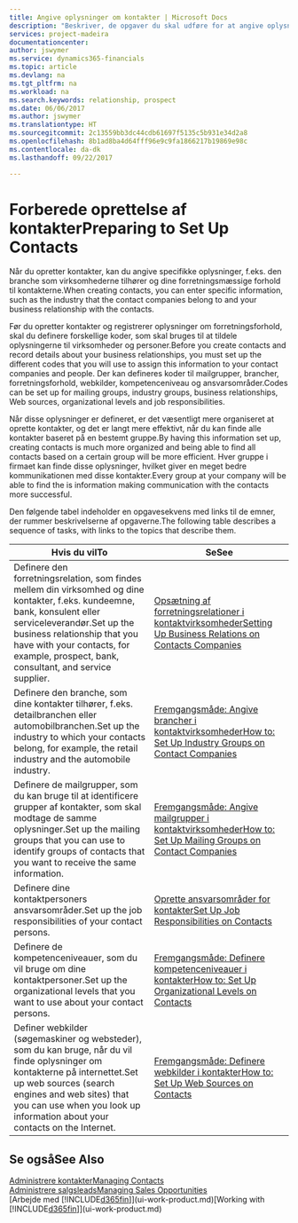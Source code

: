 ```yaml
---
title: Angive oplysninger om kontakter | Microsoft Docs
description: "Beskriver, de opgaver du skal udføre for at angive oplysninger og koder, f.eks. om brancher og forretningsrelationer, før du opretter kontakter."
services: project-madeira
documentationcenter: 
author: jswymer
ms.service: dynamics365-financials
ms.topic: article
ms.devlang: na
ms.tgt_pltfrm: na
ms.workload: na
ms.search.keywords: relationship, prospect
ms.date: 06/06/2017
ms.author: jswymer
ms.translationtype: HT
ms.sourcegitcommit: 2c13559bb3dc44cdb61697f5135c5b931e34d2a8
ms.openlocfilehash: 8b1ad8ba4d64fff96e9c9fa1866217b19869e98c
ms.contentlocale: da-dk
ms.lasthandoff: 09/22/2017

---
```

# <a name="preparing-to-set-up-contacts"></a><span data-ttu-id="a7ef3-103">Forberede oprettelse af kontakter</span><span class="sxs-lookup"><span data-stu-id="a7ef3-103">Preparing to Set Up Contacts</span></span>
<span data-ttu-id="a7ef3-104">Når du opretter kontakter, kan du angive specifikke oplysninger, f.eks. den branche som virksomhederne tilhører og dine forretningsmæssige forhold til kontakterne.</span><span class="sxs-lookup"><span data-stu-id="a7ef3-104">When creating contacts, you can enter specific information, such as the industry that the contact companies belong to and your business relationship with the contacts.</span></span>

<span data-ttu-id="a7ef3-105">Før du opretter kontakter og registrerer oplysninger om forretningsforhold, skal du definere forskellige koder, som skal bruges til at tildele oplysningerne til virksomheder og personer.</span><span class="sxs-lookup"><span data-stu-id="a7ef3-105">Before you create contacts and record details about your business relationships, you must set up the different codes that you will use to assign this information to your contact companies and people.</span></span> <span data-ttu-id="a7ef3-106">Der kan defineres koder til mailgrupper, brancher, forretningsforhold, webkilder, kompetenceniveau og ansvarsområder.</span><span class="sxs-lookup"><span data-stu-id="a7ef3-106">Codes can be set up for mailing groups, industry groups, business relationships, Web sources, organizational levels and job responsibilities.</span></span>

<span data-ttu-id="a7ef3-107">Når disse oplysninger er defineret, er det væsentligt mere organiseret at oprette kontakter, og det er langt mere effektivt, når du kan finde alle kontakter baseret på en bestemt gruppe.</span><span class="sxs-lookup"><span data-stu-id="a7ef3-107">By having this information set up, creating contacts is much more organized and being able to find all contacts based on a certain group will be more efficient.</span></span> <span data-ttu-id="a7ef3-108">Hver gruppe i firmaet kan finde disse oplysninger, hvilket giver en meget bedre kommunikationen med disse kontakter.</span><span class="sxs-lookup"><span data-stu-id="a7ef3-108">Every group at your company will be able to find the is information making communication with the contacts more successful.</span></span>

<span data-ttu-id="a7ef3-109">Den følgende tabel indeholder en opgavesekvens med links til de emner, der rummer beskrivelserne af opgaverne.</span><span class="sxs-lookup"><span data-stu-id="a7ef3-109">The following table describes a sequence of tasks, with links to the topics that describe them.</span></span> 

| <span data-ttu-id="a7ef3-110">Hvis du vil</span><span class="sxs-lookup"><span data-stu-id="a7ef3-110">To</span></span> | <span data-ttu-id="a7ef3-111">Se</span><span class="sxs-lookup"><span data-stu-id="a7ef3-111">See</span></span> |
| --- | --- |
| <span data-ttu-id="a7ef3-112">Definere den forretningsrelation, som findes mellem din virksomhed og dine kontakter, f.eks. kundeemne, bank, konsulent eller serviceleverandør.</span><span class="sxs-lookup"><span data-stu-id="a7ef3-112">Set up the business relationship that you have with your contacts, for example, prospect, bank, consultant, and service supplier.</span></span> |[<span data-ttu-id="a7ef3-113">Opsætning af forretningsrelationer i kontaktvirksomheder</span><span class="sxs-lookup"><span data-stu-id="a7ef3-113">Setting Up Business Relations on Contacts Companies</span></span>](marketing-business-relations.md) |
| <span data-ttu-id="a7ef3-114">Definere den branche, som dine kontakter tilhører, f.eks. detailbranchen eller automobilbranchen.</span><span class="sxs-lookup"><span data-stu-id="a7ef3-114">Set up the industry to which your contacts belong, for example, the retail industry and the automobile industry.</span></span> |[<span data-ttu-id="a7ef3-115">Fremgangsmåde: Angive brancher i kontaktvirksomheder</span><span class="sxs-lookup"><span data-stu-id="a7ef3-115">How to: Set Up Industry Groups on Contact Companies</span></span>](marketing-industry-groups.md) |
| <span data-ttu-id="a7ef3-116">Definere de mailgrupper, som du kan bruge til at identificere grupper af kontakter, som skal modtage de samme oplysninger.</span><span class="sxs-lookup"><span data-stu-id="a7ef3-116">Set up the mailing groups that you can use to identify groups of contacts that you want to receive the same information.</span></span> |[<span data-ttu-id="a7ef3-117">Fremgangsmåde: Angive mailgrupper i kontaktvirksomheder</span><span class="sxs-lookup"><span data-stu-id="a7ef3-117">How to: Set Up Mailing Groups on Contact Companies</span></span>](marketing-mailing-groups.md) |
| <span data-ttu-id="a7ef3-118">Definere dine kontaktpersoners ansvarsområder.</span><span class="sxs-lookup"><span data-stu-id="a7ef3-118">Set up the job responsibilities of your contact persons.</span></span> |[<span data-ttu-id="a7ef3-119">Oprette ansvarsområder for kontakter</span><span class="sxs-lookup"><span data-stu-id="a7ef3-119">Set Up Job Responsibilities on Contacts</span></span>](marketing-job-responsibilities.md) |
| <span data-ttu-id="a7ef3-120">Definere de kompetenceniveauer, som du vil bruge om dine kontaktpersoner.</span><span class="sxs-lookup"><span data-stu-id="a7ef3-120">Set up the organizational levels that you want to use about your contact persons.</span></span> |[<span data-ttu-id="a7ef3-121">Fremgangsmåde: Definere kompetenceniveauer i kontakter</span><span class="sxs-lookup"><span data-stu-id="a7ef3-121">How to: Set Up Organizational Levels on Contacts</span></span>](marketing-organizational-levels.md) |
| <span data-ttu-id="a7ef3-122">Definer webkilder (søgemaskiner og websteder), som du kan bruge, når du vil finde oplysninger om kontakterne på internettet.</span><span class="sxs-lookup"><span data-stu-id="a7ef3-122">Set up web sources (search engines and web sites) that you can use when you look up information about your contacts on the Internet.</span></span> |[<span data-ttu-id="a7ef3-123">Fremgangsmåde: Definere webkilder i kontakter</span><span class="sxs-lookup"><span data-stu-id="a7ef3-123">How to: Set Up Web Sources on Contacts</span></span>](marketing-web-sources.md) |

## <a name="see-also"></a><span data-ttu-id="a7ef3-124">Se også</span><span class="sxs-lookup"><span data-stu-id="a7ef3-124">See Also</span></span>
[<span data-ttu-id="a7ef3-125">Administrere kontakter</span><span class="sxs-lookup"><span data-stu-id="a7ef3-125">Managing Contacts</span></span>](marketing-contacts.md)  
[<span data-ttu-id="a7ef3-126">Administrere salgsleads</span><span class="sxs-lookup"><span data-stu-id="a7ef3-126">Managing Sales Opportunities</span></span>](marketing-manage-sales-opportunities.md)  
<span data-ttu-id="a7ef3-127">[Arbejde med [!INCLUDE[d365fin](includes/d365fin_md.md)]](ui-work-product.md)</span><span class="sxs-lookup"><span data-stu-id="a7ef3-127">[Working with [!INCLUDE[d365fin](includes/d365fin_md.md)]](ui-work-product.md)</span></span>

